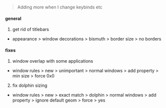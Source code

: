 > Adding more when I change keybinds etc
#### general
1. get rid of titlebars
- appearance > window decorations > bismuth > border size > no borders
#### fixes
1. window overlap with some applications
- window rules > new > unimportant > normal windows > add property > min size > force 0x0
2. fix dolphin sizing
- window rules > new > exact match > dolphin > normal windows > add property > ignore default geom > force > yes
